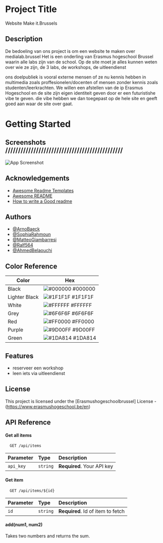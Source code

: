 # Project Title

Website Make it.Brussels

## Description

De bedoeling van ons project is om een website te maken over medialab.brussel Het is een onderling van Erasmus hogeschool Brussel waarin alle labs zijn van de school. Op de site moet je alles kunnen weten over wie ze zijn, de 3 labs, de workshops, de uitleendienst

ons doelpubliek is vooral externe mensen of ze nu kennis hebben in multimedia zoals proffesionelen/docenten of mensen zonder kennis zoals studenten/leerkrachten. We willen een afstellen van de ip Erasmus Hogeschool en de site zijn eigen identiteit geven door er een futuristishe vibe te geven. die vibe hebben we dan toegepast op de hele site en geeft goed aan waar de site over gaat.

# Getting Started

## Screenshots           //////////////////////////////////////////////

![App Screenshot](https://via.placeholder.com/468x300?text=App+Screenshot+Here)

## Acknowledgements

 - [Awesome Readme Templates](https://awesomeopensource.com/project/elangosundar/awesome-README-templates)
 - [Awesome README](https://github.com/matiassingers/awesome-readme)
 - [How to write a Good readme](https://bulldogjob.com/news/449-how-to-write-a-good-readme-for-your-github-project)

## Authors

- [@ArnoBaeck](https://github.com/ArnoBaeck)
- [@SophiaRahmoun ](https://github.com/SophiaRahmoun)
- [@MatteoGiambarresi](https://github.com/MatteoGiambarresi)
- [@Ralf564](https://github.com/Ralf564)
- [@AhmedBelaouchi](https://github.com/AhmedBelaouchi)

## Color Reference

| Color             | Hex                                                                |
| ----------------- | ------------------------------------------------------------------ |
| Black | ![#000000](https://via.placeholder.com/10/000000?text=+) #000000 |
| Lighter Black | ![#1F1F1F](https://via.placeholder.com/10/1F1F1F?text=+) #1F1F1F |
| White | ![#FFFFFF](https://via.placeholder.com/10/FFFFFF?text=+) #FFFFFF |
| Grey | ![#6F6F6F](https://via.placeholder.com/10/6F6F6F?text=+) #6F6F6F |
| Red | ![#FF0000](https://via.placeholder.com/10/FF0000?text=+) #FF0000 |
| Purple | ![#9D00FF](https://via.placeholder.com/10/9D00FF?text=+) #9D00FF |
| Green | ![#1DA814](https://via.placeholder.com/10/1DA814?text=+) #1DA814 |

## Features

- reserveer een workshop
- leen iets via uitleendienst

## License

This project is licensed under the [Erasmushogeschoolbrussel] License - (https://www.erasmushogeschool.be/en)








## API Reference

#### Get all items

```http
  GET /api/items
```

| Parameter | Type     | Description                |
| :-------- | :------- | :------------------------- |
| `api_key` | `string` | **Required**. Your API key |

#### Get item

```http
  GET /api/items/${id}
```

| Parameter | Type     | Description                       |
| :-------- | :------- | :-------------------------------- |
| `id`      | `string` | **Required**. Id of item to fetch |

#### add(num1, num2)

Takes two numbers and returns the sum.